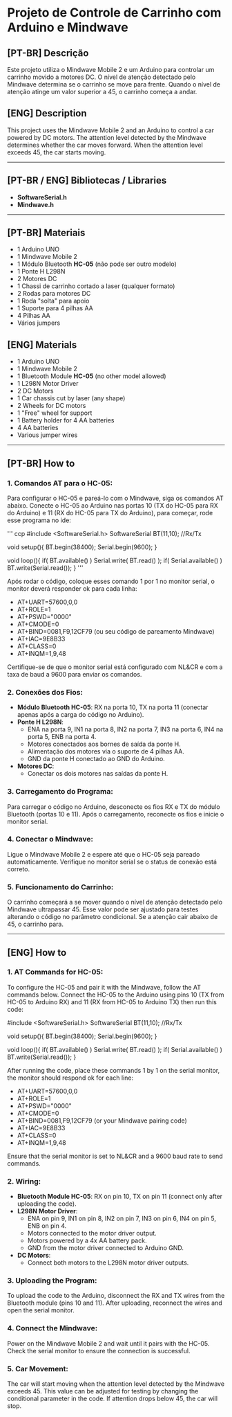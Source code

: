 # Projeto de Controle de Carrinho com Arduino e Mindwave

## [PT-BR] Descrição

Este projeto utiliza o Mindwave Mobile 2 e um Arduino para controlar um carrinho movido a motores DC. O nível de atenção detectado pelo Mindwave determina se o carrinho se move para frente. Quando o nível de atenção atinge um valor superior a 45, o carrinho começa a andar.

## [ENG] Description

This project uses the Mindwave Mobile 2 and an Arduino to control a car powered by DC motors. The attention level detected by the Mindwave determines whether the car moves forward. When the attention level exceeds 45, the car starts moving.

---

## [PT-BR / ENG] Bibliotecas / Libraries

- **SoftwareSerial.h**
- **Mindwave.h** 

---

## [PT-BR] Materiais

- 1 Arduino UNO
- 1 Mindwave Mobile 2
- 1 Módulo Bluetooth **HC-05** (não pode ser outro modelo)
- 1 Ponte H L298N
- 2 Motores DC
- 1 Chassi de carrinho cortado a laser (qualquer formato)
- 2 Rodas para motores DC
- 1 Roda "solta" para apoio
- 1 Suporte para 4 pilhas AA
- 4 Pilhas AA
- Vários jumpers

## [ENG] Materials

- 1 Arduino UNO
- 1 Mindwave Mobile 2
- 1 Bluetooth Module **HC-05** (no other model allowed)
- 1 L298N Motor Driver
- 2 DC Motors
- 1 Car chassis cut by laser (any shape)
- 2 Wheels for DC motors
- 1 "Free" wheel for support
- 1 Battery holder for 4 AA batteries
- 4 AA batteries
- Various jumper wires

---

## [PT-BR] How to

### 1. Comandos AT para o HC-05:

Para configurar o HC-05 e pareá-lo com o Mindwave, siga os comandos AT abaixo. Conecte o HC-05 ao Arduino nas portas 10 (TX do HC-05 para RX do Arduino) e 11 (RX do HC-05 para TX do Arduino), para começar, rode esse programa no ide:

''' ccp
#include <SoftwareSerial.h>
SoftwareSerial BT(11,10); //Rx/Tx

void setup(){
  BT.begin(38400);
  Serial.begin(9600);
}
 
void loop(){
  if( BT.available() ) Serial.write( BT.read() );
  if( Serial.available() ) BT.write(Serial.read());
}
'''

Após rodar o código, coloque esses comando 1 por 1 no monitor serial, o monitor deverá responder ok para cada linha:

- AT+UART=57600,0,0
- AT+ROLE=1
- AT+PSWD="0000"
- AT+CMODE=0
- AT+BIND=0081,F9,12CF79 (ou seu código de pareamento Mindwave)
- AT+IAC=9E8B33
- AT+CLASS=0
- AT+INQM=1,9,48

Certifique-se de que o monitor serial está configurado com NL&CR e com a taxa de baud a 9600 para enviar os comandos.

### 2. Conexões dos Fios:

- **Módulo Bluetooth HC-05**: RX na porta 10, TX na porta 11 (conectar apenas após a carga do código no Arduino).
- **Ponte H L298N**: 
    - ENA na porta 9, IN1 na porta 8, IN2 na porta 7, IN3 na porta 6, IN4 na porta 5, ENB na porta 4.
    - Motores conectados aos bornes de saída da ponte H.
    - Alimentação dos motores via o suporte de 4 pilhas AA.
    - GND da ponte H conectado ao GND do Arduino.
- **Motores DC**: 
    - Conectar os dois motores nas saídas da ponte H.

### 3. Carregamento do Programa:

Para carregar o código no Arduino, desconecte os fios RX e TX do módulo Bluetooth (portas 10 e 11). Após o carregamento, reconecte os fios e inicie o monitor serial.

### 4. Conectar o Mindwave:

Ligue o Mindwave Mobile 2 e espere até que o HC-05 seja pareado automaticamente. Verifique no monitor serial se o status de conexão está correto.

### 5. Funcionamento do Carrinho:

O carrinho começará a se mover quando o nível de atenção detectado pelo Mindwave ultrapassar 45. Esse valor pode ser ajustado para testes alterando o código no parâmetro condicional. Se a atenção cair abaixo de 45, o carrinho para.

---

## [ENG] How to

### 1. AT Commands for HC-05:

To configure the HC-05 and pair it with the Mindwave, follow the AT commands below. Connect the HC-05 to the Arduino using pins 10 (TX from HC-05 to Arduino RX) and 11 (RX from HC-05 to Arduino TX) then run this code:

#include <SoftwareSerial.h>
SoftwareSerial BT(11,10); //Rx/Tx
 
void setup(){
  BT.begin(38400);
  Serial.begin(9600);
}
 
void loop(){
  if( BT.available() ) Serial.write( BT.read() );
  if( Serial.available() ) BT.write(Serial.read());
}

After running the code, place these commands 1 by 1 on the serial monitor, the monitor should respond ok for each line:

- AT+UART=57600,0,0
- AT+ROLE=1
- AT+PSWD="0000"
- AT+CMODE=0
- AT+BIND=0081,F9,12CF79 (or your Mindwave pairing code)
- AT+IAC=9E8B33
- AT+CLASS=0
- AT+INQM=1,9,48

Ensure that the serial monitor is set to NL&CR and a 9600 baud rate to send commands.

### 2. Wiring:

- **Bluetooth Module HC-05**: RX on pin 10, TX on pin 11 (connect only after uploading the code).
- **L298N Motor Driver**: 
    - ENA on pin 9, IN1 on pin 8, IN2 on pin 7, IN3 on pin 6, IN4 on pin 5, ENB on pin 4.
    - Motors connected to the motor driver output.
    - Motors powered by a 4x AA battery pack.
    - GND from the motor driver connected to Arduino GND.
- **DC Motors**: 
    - Connect both motors to the L298N motor driver outputs.

### 3. Uploading the Program:

To upload the code to the Arduino, disconnect the RX and TX wires from the Bluetooth module (pins 10 and 11). After uploading, reconnect the wires and open the serial monitor.

### 4. Connect the Mindwave:

Power on the Mindwave Mobile 2 and wait until it pairs with the HC-05. Check the serial monitor to ensure the connection is successful.

### 5. Car Movement:

The car will start moving when the attention level detected by the Mindwave exceeds 45. This value can be adjusted for testing by changing the conditional parameter in the code. If attention drops below 45, the car will stop.
